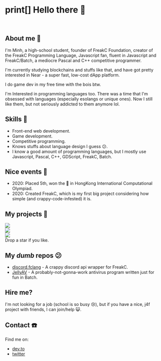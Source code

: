 # print[] Hello there 👋

<br/>

## About me 📓
I'm Minh, a high-school student, founder of FreakC Foundation, creator of the FreakC Programming Language, Javascript fan, fluent in Javascript and FreakC/Batch, a mediocre Pascal and C++ competitive programmer.

I'm currently studying blockchains and stuffs like that, and have got pretty interested in Near - a super fast, low-cost dApp platform. 

I do game dev in my free time with the bois btw.

I'm Interested in programming languages too. There was a time that I'm obsessed with languages (especially esolangs or unique ones). Now I still like them, but not seriously addicted to them anymore lol.

## Skills 💪
* Front-end web development.
* Game development.
* Competitive programming.
* Knows stuffs about language design I guess 😕.
* I know a good amount of programming languages, but I mostly use Javascript, Pascal, C++, GDScript, FreakC, Batch.

## Nice events 📆
* 2020: Placed 5th, won the 🥈 in HongKong International Computational Olympiad.
* 2020: Created FreakC, which is my first big project considering how simple (and crappy-code-infested) it is.

## My projects 🤩
<a href="https://github.com/FreakC-Foundation/FreakC"><img src="https://github-readme-stats.vercel.app/api/pin/?username=FreakC-Foundation&repo=freakc"/></a>
<br/>
<a href="https://github.com/cassidylang/cassidy"><img src="https://github-readme-stats.vercel.app/api/pin/?username=cassidylang&repo=cassidy"/></a>
<br/>
<a href="https://github.com/nguyenphuminh/HelloWorld"><img src="https://github-readme-stats.vercel.app/api/pin/?username=nguyenphuminh&repo=HelloWorld"/></a>
<br/>
Drop a star if you like.

## My *dumb* repos 😕
* [discord.fclang](https://github.com/FreakC-Foundation/discord.fclang) - A crappy discord api wrapper for FreakC.
* [JellyAV](https://github.com/nguyenphuminh/JellyAV) - A probably-not-gonna-work antivirus program written just for fun in Batch.

## Hire me?
I'm not looking for a job (school is so busy 😢), but if you have a nice, j4f project with friends, I can join/help 😺.

## Contact ☎️
Find me on:
* [dev.to](https://dev.to/freakcdev297)
* [twitter](https://twitter.com/NguynPhMinh8)
